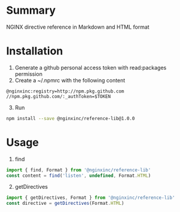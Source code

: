 # Summary
NGINX directive reference in Markdown and HTML format

# Installation

1. Generate a github personal access token with read:packages permission
2. Create a ~/.npmrc with the following content
```
@nginxinc:registry=http://npm.pkg.github.com
//npm.pkg.github.com/:_authToken=$TOKEN
```
3. Run
```bash
npm install --save @nginxinc/reference-lib@1.0.0
```

# Usage
1. find
```javascript
import { find, Format } from '@nginxinc/reference-lib'
const content = find('listen', undefined, Format.HTML)
```

2. getDirectives
```javascript
import { getDirectives, Format } from '@nginxinc/reference-lib'
const directive = getDirectives(Format.HTML)
```

